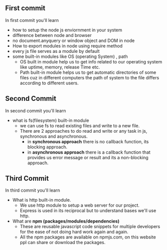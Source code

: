 ## First commit
In first commit you'll learn
- how to setup the node js enviornment in your system
- difference between node and browser
- no document.anyquery or window object and DOM in node
- How to export modules in node using require method
- every js file serves as a module by default
- some built-in modules like OS (operating System) , path
  - OS built in module help us to get info related to our operating system like uptime, memory, release Time etc.
  - Path built-in module helps us to get automatic directories of some files cuz in different computers the path of system to the file differs according to different users.

## Second Commit
In second commit you'll learn
- what is fs(filesystem) built-in module
  - we can use fs to read existing files and write to a new file.
  - There are 2 approaches to do read and write or any task in js, synchronous and asynchronous.
    - in **synchronous approach** there is no callback function, its blocking approach.
    - in **asynchronous approach** there is a callback function that provides us error message or result and its a non-blocking approach.

## Third Commit
In third commit you'll learn
- What is http built-in module.
  - We use http module to setup a web server for our project.
  - Express is used in its reciprocal but to understand bases we'll use http.
- What are **npm (packages/modules/dependencies)**
  - These are reusable javascript code snippets for multiple developers for the ease of not doing hard work again and again.
  - All the npm packages are available on npmjs.com, on this website ppl can share or download the packages.
